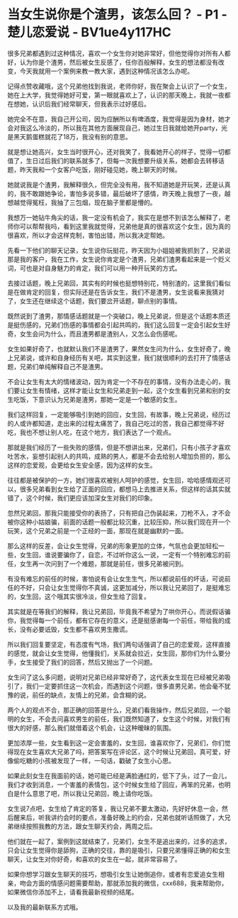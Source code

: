 # 当女生说你是个渣男，该怎么回？ - P1 - 楚儿恋爱说 - BV1ue4y117HC

很多兄弟都遇到过这种情况，喜欢一个女生你对她非常好，但他觉得你对所有人都好，认为你是个渣男，然后被女生反感了，任你百般解释，女生的想法都没有改变，今天我就用一个案例来教一教大家，遇到这种情况该怎么办呢。

记得点赞收藏哦，这个兄弟他找到我说，老师你好，我在聚会上认识了一个女生，她在上大学，我觉得她好可爱，第一眼就喜欢上了，认识的那天晚上，我就一夜都在想她，认识后我们经常聊天，但我表示过好感后。

她完全不在意，我自己开公司，因为应酬所以有啤酒度，我觉得是因为身材，她才会对我这么冷淡的，所以我在其他方面展现自己，她过生日我就给她开party，光是黑天鹅蛋糕就花了18万，我没有别的意思。

就是想让她高兴，女生当时很开心，还对我笑了，我看她开心的样子，觉得一切都值了，生日过后我们的联系就多了，但每一次我想要升级关系，她都会去转移话题，昨天我和一个女客户吃饭，刚好碰见她，晚上聊天的时候。

她就说我是个渣男，我解释很久，但完全没有用，我不知道她是开玩笑，还是认真的，我不敢跟她争论，害怕多说多错，最后破坏了感情，昨天晚上我想了一夜，越想越觉得冤枉，我抽了三包烟，现在脑子里都是懵的。

我想万一她钻牛角尖的话，我一定没有机会了，我实在是想不到该怎么解释了，老师你可以帮帮我吗，看到这里我就觉得，兄弟他是真的很喜欢这个女生，因为真的很喜欢，所以才会这样克制，害怕出错，所以我决定帮她。

先看一下他们的聊天记录，女生说你玩挺花，昨天因为小姐姐被我抓到了，兄弟说那是我的客户，我在工作，女生说你肯定是个渣男，兄弟们渣男看起来是一个贬义词，可也是对自身魅力的肯定，我们可以用一种开玩笑的方式。

去接过话题，晚上兄弟回，其实有的时候也挺想特别花，特别渣的，这里我们看似是在做肯定的回复，但实际还是在告诉女生，我们不是渣男，女生说看来我猜对了，女生还在继续这个话题，我们要岔开话题，聊点别的事情。

既然说到了渣男，那情感话题就是一个突破口，晚上兄弟说，但是这个话题本质还是挺伤感的，兄弟们伤感的事情都会引起共鸣的，我们这么回复一定会引起女生好奇，女生会问为什么，而且渣男都是渣别人，又怎么会伤感呢。

女生如果好奇了，也就默认我们不是渣男了，果然女生问为什么，女生好奇了，晚上兄弟说，或许和自身经历有关吧，其实到这里，我们就很顺利的去打开了情感话题，兄弟们单纯解释自己不是渣男。

不会让女生有太大的情绪波动，因为肯定一个不存在的事情，没有办法走心的，我们要让女生有情绪，这样才能让女生和兄弟走到一起，这个女生看到兄弟和别的女生吃饭，下意识认为兄弟是渣男，那她一定是一个敏感的女生。

我们这样回复，一定能够吸引到她的回应，女生回，有故事，晚上兄弟说，经历过的人或许都知道，走出来的过程太痛苦了，我自己吃过的苦，我自己都觉得不好吃，我也不想让别人吃，在这个地方，我们表达了一个观点。

那就是我们经历了一些失败的感情，但是不想讲出来，兄弟们，只有小孩子才喜欢吐苦水，妄想引起别人的共鸣，成熟的男人，都是不会去给别人增加负担的，那么这样的恋爱观，会更给女生安全感，因为这样的女生。

往往都是被保护的一方，她们很喜欢被别人呵护的感觉，女生回，哈哈感情观还可以，很多兄弟看到女生给了正面的回应，都想马上去推进关系，但这样的话其实就错了，这个时候，我们更应该加深女生对我们的印象。

忽然兄弟回，那我只能接受你的表扬了，只有把自己伪装起来，刀枪不入，才不会被你这种小姑娘骗，前面的话题一般都比较沉重，比较压抑，所以我们现在开一个玩笑，这个兄弟之前是一个正经的一面，那现在就是幽默的一面。

那么这样的反差，会让女生觉得，兄弟的形象更加的立体，气氛也会更加轻松一些，女生回，谁说要骗你了，自恋，不过听你这么一说，一定有一个特别难忘的前任，女生再一次问到了一个难题，那就是前任，很多兄弟被问到。

有没有难忘的前任的时候，害怕说有会让女生生气，所以都说前任的坏话，可说前任的不好，只会让女生觉得你不真诚，这更加减分，所以我让兄弟回了，是挺难忘的，女生回，这个哦其实很冷淡，但女生给了回复。

其实就是在等我们的解释，我让兄弟回，毕竟我不希望为了哄你开心，而说假话骗你，我觉得每一个前任，都有它存在的意义，还是挺感谢每一个前任，带给我的成长，没有必要诋毁，女生都不喜欢男生撒谎。

所以我们回复要坚定，有态度有气场，我们两句话强调了自己的恋爱观，这样直接的感觉，就会让女生觉得，他懂我们，关系就会拉近，女生回，那你们为什么要分手，女生接受了我们的回答，然后又抛出了一个问题。

女生问了这么多问题，说明对兄弟已经非常好奇了，这代表女生现在已经被兄弟吸引了，我们一定要抓住这一次机会，而遇到这个问题，很多直男兄弟，他会毫不犹豫的说，前任的缺点，友情上的兄弟，会含糊的说。

两个人的观点不合，那正确的回答是什么，兄弟们看我操作，然后兄弟回，一个聪明的女生，不会去问喜欢男生的前任，我们既然知道了，女生这个时候，对我们有很大的好感，那么我们就借着这个机会，让这种暧昧的氛围。

更加浓厚一些，女生看到这一定会害羞的，女生回，谁喜欢你了，兄弟们，你们觉得现在女生喜欢大兄弟了吗，把答案写在评论区，这个时候让兄弟回，真可爱，好像偷吃糖的小孩被发现了一样，一句话，戳破了女生小心思。

如果此刻女生在我面前的话，她可能已经是满脸通红的，低下了头，过了一会儿，我们才收到消息，一个害羞的表情包，这个时候女生给了回应，再笨的兄弟，也明白是什么意思了吧，所以我让兄弟回，晚上请你吃饭。

女生说7点吧，女生给了肯定的答复，我让兄弟不要太激动，先好好休息一会，然后醒来后，听我讲约会时的要点，准备好晚上的约会，兄弟也就听话照做了，大兄弟继续按照我教的方法，跟女生聊天约会，两周之后。

他们就在一起了，案例到这就结束了，兄弟们，女生不是追出来的，过多的追求，只会让女生觉得你是舔狗，正确的交往，靠的是吸引，只要兄弟懂得正确的和女生聊天，让女生对你好奇，和喜欢的女生在一起，就非常容易了。

如果你想学习跟女生聊天的技巧，想吸引女生让她倒追你，或者有恋爱追女生相亲，吻会方面的情感问题需要帮助，那就添加我的微信，cxx688，我来帮助你，如果微信你添加不上，请看我最新视频的结尾。

以及我的最新联系方式哦。